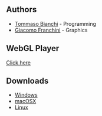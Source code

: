## Authors

* [Tommaso Bianchi](https://github.com/tommasobianchi) - Programming
* [Giacomo Franchini](https://github.com/JackFrank57) - Graphics

## WebGL Player

[Click here](WebGL/index.html)

## Downloads

* [Windows](Builds/windows.zip)
* [macOSX](Builds/macosx.zip)
* [Linux](Builds/linux.zip)
